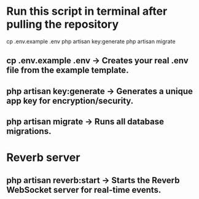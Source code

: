 # Run this script in terminal after pulling the repository

cp .env.example .env
php artisan key:generate
php artisan migrate

## cp .env.example .env → Creates your real .env file from the example template.

## php artisan key:generate → Generates a unique app key for encryption/security.

## php artisan migrate → Runs all database migrations.

# Reverb server

## php artisan reverb:start → Starts the Reverb WebSocket server for real-time events.
